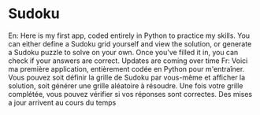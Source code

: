 # Sudoku
En:
Here is my first app, coded entirely in Python to practice my skills.
You can either define a Sudoku grid yourself and view the solution,
or generate a Sudoku puzzle to solve on your own.
Once you've filled it in, you can check if your answers are correct.
Updates are coming over time
Fr:
Voici ma première application, entièrement codée en Python pour m'entraîner.
Vous pouvez soit définir la grille de Sudoku par vous-même et afficher la solution,
soit générer une grille aléatoire à résoudre.
Une fois votre grille complétée, vous pouvez vérifier si vos réponses sont correctes.
Des mises a jour arrivent au cours du temps
